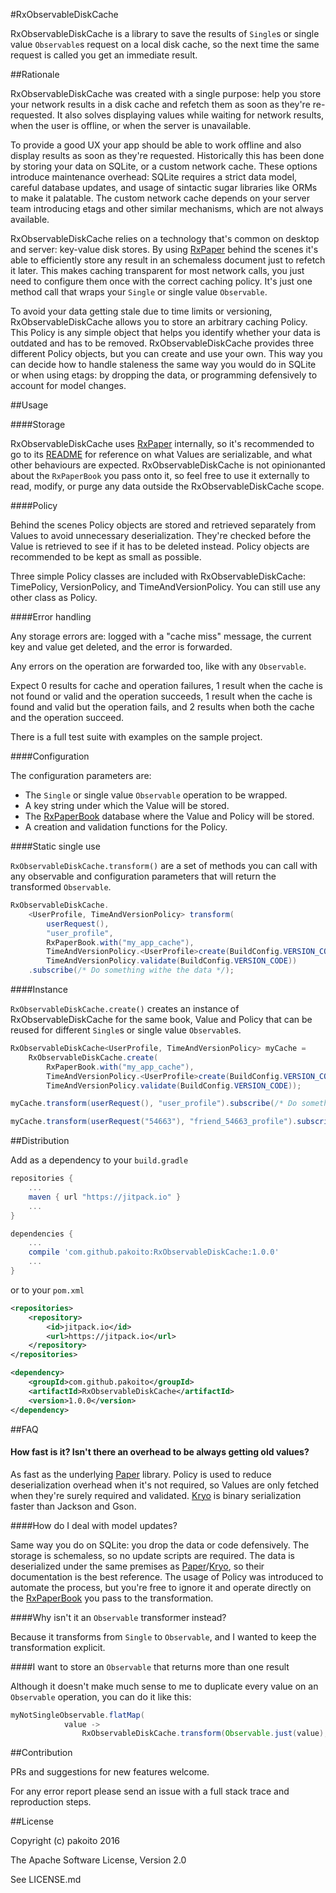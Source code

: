 #RxObservableDiskCache

RxObservableDiskCache is a library to save the results of `Single`s or single value `Observable`s request on a local disk cache, so the next time the same request is called you get an immediate result.

##Rationale

RxObservableDiskCache was created with a single purpose: help you store your network results in a disk cache and refetch them as soon as they're re-requested. It also solves displaying values while waiting for network results, when the user is offline, or when the server is unavailable.

To provide a good UX your app should be able to work offline and also display results as soon as they're requested. Historically this has been done by storing your data on SQLite, or a custom network cache. These options introduce maintenance overhead: SQLite requires a strict data model, careful database updates, and usage of sintactic sugar libraries like ORMs to make it palatable. The custom network cache depends on your server team introducing etags and other similar mechanisms, which are not always available.

RxObservableDiskCache relies on a technology that's common on desktop and server: key-value disk stores. By using [RxPaper](https://github.com/pakoito/RxPaper) behind the scenes it's able to efficiently store any result in an schemaless document just to refetch it later. This makes caching transparent for most network calls, you just need to configure them once with the correct caching policy. It's just one method call that wraps your `Single` or single value `Observable`.

To avoid your data getting stale due to time limits or versioning, RxObservableDiskCache allows you to store an arbitrary caching Policy. This Policy is any simple object that helps you identify whether your data is outdated and has to be removed. RxObservableDiskCache provides three different Policy objects, but you can create and use your own. This way you can decide how to handle staleness the same way you would do in SQLite or when using etags: by dropping the data, or programming defensively to account for model changes.

##Usage

####Storage

RxObservableDiskCache uses [RxPaper](https://github.com/pakoito/RxPaper) internally, so it's recommended to go to its [README](https://github.com/pakoito/RxPaper/blob/master/README.md) for reference on what Values are serializable, and what other behaviours are expected. RxObservableDiskCache is not opinionanted about the `RxPaperBook` you pass onto it, so feel free to use it externally to read, modify, or purge any data outside the RxObservableDiskCache scope.

####Policy

Behind the scenes Policy objects are stored and retrieved separately from Values to avoid unnecessary deserialization. They're checked before the Value is retrieved to see if it has to be deleted instead. Policy objects are recommended to be kept as small as possible.

Three simple Policy classes are included with RxObservableDiskCache: TimePolicy, VersionPolicy, and TimeAndVersionPolicy. You can still use any other class as Policy.

####Error handling

Any storage errors are: logged with a "cache miss" message, the current key and value get deleted, and the error is forwarded.

Any errors on the operation are forwarded too, like with any `Observable`.

Expect 0 results for cache and operation failures, 1 result when the cache is not found or valid and the operation succeeds, 1 result when the cache is found and valid but the operation fails, and 2 results when both the cache and the operation succeed.

There is a full test suite with examples on the sample project.

####Configuration

The configuration parameters are:

* The `Single` or single value `Observable` operation to be wrapped.
* A key string under which the Value will be stored.
* The [RxPaperBook](https://github.com/pakoito/RxPaper/blob/master/README.md#working-on-a-book) database where the Value and Policy will be stored.
* A creation and validation functions for the Policy.

####Static single use

`RxObservableDiskCache.transform()` are a set of methods you can call with any observable and configuration parameters that will return the transformed `Observable`.

```java
RxObservableDiskCache.
    <UserProfile, TimeAndVersionPolicy> transform(
        userRequest(),
        "user_profile",
        RxPaperBook.with("my_app_cache"),
        TimeAndVersionPolicy.<UserProfile>create(BuildConfig.VERSION_CODE),
        TimeAndVersionPolicy.validate(BuildConfig.VERSION_CODE))
    .subscribe(/* Do something withe the data */);
```
####Instance

`RxObservableDiskCache.create()` creates an instance of RxObservableDiskCache for the same book, Value and Policy that can be reused for different `Single`s or  single value `Observable`s.

```java
RxObservableDiskCache<UserProfile, TimeAndVersionPolicy> myCache =
    RxObservableDiskCache.create(
        RxPaperBook.with("my_app_cache"),
        TimeAndVersionPolicy.<UserProfile>create(BuildConfig.VERSION_CODE),
        TimeAndVersionPolicy.validate(BuildConfig.VERSION_CODE));

myCache.transform(userRequest(), "user_profile").subscribe(/* Do something withe the data */);

myCache.transform(userRequest("54663"), "friend_54663_profile").subscribe(/* Do something withe the data */);
```

##Distribution

Add as a dependency to your `build.gradle`
```groovy
repositories {
    ...
    maven { url "https://jitpack.io" }
    ...
}

dependencies {
    ...
    compile 'com.github.pakoito:RxObservableDiskCache:1.0.0'
    ...
}
```
or to your `pom.xml`
```xml
<repositories>
    <repository>
        <id>jitpack.io</id>
        <url>https://jitpack.io</url>
    </repository>
</repositories>

<dependency>
    <groupId>com.github.pakoito</groupId>
    <artifactId>RxObservableDiskCache</artifactId>
    <version>1.0.0</version>
</dependency>
```

##FAQ

#### How fast is it? Isn't there an overhead to be always getting old values?

As fast as the underlying [Paper](https://github.com/pilgr/Paper) library. Policy is used to reduce deserialization overhead when it's not required, so Values are only fetched when they're surely required and validated. [Kryo](https://github.com/EsotericSoftware/kryo) is binary serialization faster than Jackson and Gson.

####How do I deal with model updates?

Same way you do on SQLite: you drop the data or code defensively. The storage is schemaless, so no update scripts are required. The data is deserialized under the same premises as [Paper](https://github.com/pilgr/Paper)/[Kryo](https://github.com/EsotericSoftware/kryo), so their documentation is the best reference. The usage of Policy was introduced to automate the process, but you're free to ignore it and operate directly on the [RxPaperBook](https://github.com/pakoito/RxPaper/blob/master/README.md#working-on-a-book) you pass to the transformation.

####Why isn't it an `Observable` transformer instead?

Because it transforms from `Single` to `Observable`, and I wanted to keep the transformation explicit.

####I want to store an `Observable` that returns more than one result

Although it doesn't make much sense to me to duplicate every value on an `Observable` operation, you can do it like this:

```java
myNotSingleObservable.flatMap(
            value -> 
                RxObservableDiskCache.transform(Observable.just(value), /* rest of parameters */))
```

##Contribution

PRs and suggestions for new features welcome.

For any error report please send an issue with a full stack trace and reproduction steps.

##License

Copyright (c) pakoito 2016

The Apache Software License, Version 2.0

See LICENSE.md